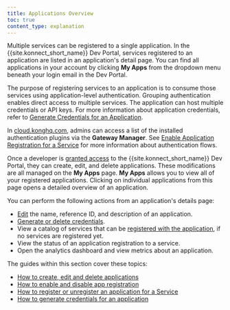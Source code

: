```yaml
---
title: Applications Overview
toc: true
content_type: explanation
---
```


Multiple services can be registered to a single application. In the {{site.konnect_short_name}} Dev Portal, services registered to an application are listed in an application's detail page. You can find all applications in your account by clicking  **My Apps** from the dropdown menu beneath your login email in the Dev Portal.

The purpose of registering services to an application is to consume those services using application-level authentication. Grouping authentication enables direct access to multiple services. The application can host multiple credentials or API keys. For more information about application credentials, refer to [Generate Credentials for an Application](/konnect/dev-portal/applications/dev-gen-creds/).

In [cloud.konghq.com](https://cloud.konghq.com), admins can access a list of the installed authentication plugins via the **Gateway Manager**. See [Enable Application Registration for a Service](/konnect/dev-portal/applications/enable-app-reg/) for more information about authentication flows.

Once a developer is [granted access](/konnect/dev-portal/access-and-approval/manage-devs/) to the {{site.konnect_short_name}} Dev Portal, they can create, edit, and delete applications. These modifications are all managed on the **My Apps** page. **My Apps** allows you to view all of your registered applications. Clicking on individual applications from this page opens a detailed overview of an application.

You can perform the following actions from an application's details page:

- [Edit](#edit-an-application) the name, reference ID, and description of an application.
- [Generate or delete credentials](/konnect/dev-portal/applications/dev-gen-creds/).
- View a catalog of services that can be [registered with the application](/konnect/dev-portal/applications/dev-reg-app-service/), if no services are registered yet.
- View the status of an application registration to a service.
- Open the analytics dashboard and view metrics about an application.

The guides within this section cover these topics:

* [How to create, edit and delete applications](/konnect/dev-portal/applications/dev-apps/)
* [How to enable and disable app registration](/konnect/dev-portal/applications/enable-app-reg/)
* [How to register or unregister an application for a Service](/konnect/dev-portal/applications/dev-reg-app-service/)
* [How to generate credentials for an application](/konnect/dev-portal/applications/dev-gen-creds/)
